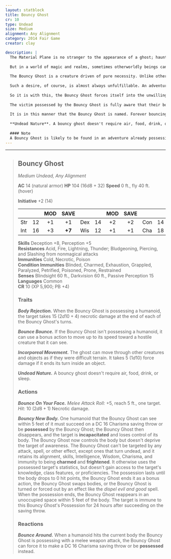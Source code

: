 ```yaml
---
layout: statblock
title: Bouncy Ghost
cr: 10
type: Undead
size: Medium
alignment: Any Alignment
category: 2014 Fair Game
creator: clay

description: |
  The Material Plane is no stranger to the appearance of a ghost; haunted, yearning creatures seeking to fulfill a last task or desire. These creatures haunt specific creatures, items, or locations, locked nearby until their final wish can be fulfilled.
  
  But in a world of magic and realms, sometimes otherworldly beings can slip through. An object carried by the wrong person at the wrong time, an entire town translocated across time and space, or, in the case of Bouncy Ghost, perhaps it was simply that poor caravan driver, with his pale skin, and constantly illness, that brought it in.
  
  The Bouncy Ghost is a creature driven of pure necessity. Unlike other ghosts, who seek to perform a task or desire before passing on, the Bouncy Ghost's only task is to not pass on at all. It is forever driven by a singular instictive desire; to return to a better life than it had when it died.
  
  Such a desire, of course, is almost always unfulfillable. An adventurer cannot simply slay a beast, or solve the ghosts murder to release the Bouncy Ghost, as the Bouncy Ghost demands nothing but life itself. One cannot revive the original corpse of the Bouncy Ghost, because it does not desire to return to the wretched state from which it passed on.
  
  So it is with this, the Bouncy Ghost forces itself into the unwilling bodies of those it can. But, its success is always short lived, for the pure malevolent energies of the Bouncy Ghost's eternal selfish ego begins to break down the unfortunate victim almost immediately. The victim finds itself trapped in their own body, aware that their words and actions are no longer their own. Their tongue twisting lies and deceit to ward off clerics and healers seeking to resolve the malady that has beset the poor victim. With this awareness, comes another realization: pain.
  
  The victim possessed by the Bouncy Ghost is fully aware that their body is beginning to reject the invader. Skin becomes loose and peels off, teeth rot and fall out, hair dries and twists until it becomes nothing more than dust. Quickly, the body's rejection causes the organs to fail, as the ghost is expelled from the now deceased host, and quickly seeks to find another to give it another brief taste of the life it so demands.
  
  It is in this manner that the Bouncy Ghost is named. Forever bouncing between hosts, struggling against its very self to find one powerful enough to survive its possession, yet forever failing. Unlike normal ghosts, there is slim chance of success to be found for the Bouncy Ghost. It will forever seek life, but bring only death.
  
  **Undead Nature**. A bouncy ghost doesn't require air, food, drink, or sleep.
  
  #### Note
  A Bouncy Ghost is likely to be found in an adventure already possessing another creature, possibly insinuating itself among the party under false pretenses as a friendly NPC given its high Deception score. Such a ruse however is likely to be short-lived given the Bouncy Ghost's Body Rejection trait, and it will seek out other creatures, such as those of the adventuring party, to attempt to possess once its current body expires. Given its capacity to rapidly swap between bodies if needed with its Bounce Around, a Bouncy Ghost can present a deceptively deadly challenge to an adventuring party.
---
```


___
> ## Bouncy Ghost
> *Medium Undead, Any Alignment*
> 
> **AC** 14 (natural armor) **HP** 104 (16d8 + 32) **Speed** 0 ft., fly 40 ft. (hover)
> 
> **Initiative** +2 (14)
>
> | | | MOD | SAVE | | | MOD | SAVE | | | MOD | SAVE |
> |:--|:-:|:----:|:----:|:--|:-:|:----:|:----:|:--|:-:|:----:|:----:|
> |Str| 12| +1 | +1 |Dex| 14| +2 | +2 |Con| 14| +2 | **+6** |
> |Int| 16| +3 | **+7** |Wis| 12| +1 | +1 |Cha| 18| +4 | +4 |
>
> **Skills** Deception +8, Perception +5  
> **Resistances** Acid, Fire, Lightning, Thunder; Bludgeoning, Piercing, and Slashing from nonmagical attacks  
> **Immunities** Cold, Necrotic, Poison  
> **Condition Immunities** Blinded, Charmed, Exhaustion, Grappled, Paralyzed, Petrified, Poisoned, Prone, Restrained  
> **Senses** Blindsight 60 ft., Darkvision 60 ft., Passive Perception 15  
> **Languages** Common  
> **CR** 10 (XP 5,900; PB +4)
>
> ### Traits
>
> ***Body Rejection.*** When the Bouncy Ghost is possessing a humanoid, the target takes 15 ($2d10 + 4$) necrotic damage at the end of each of the Bouncy Ghost's turns.
>
> ***Bounce Bounce.*** If the Bouncy Ghost isn't possessing a humanoid, it can use a bonus action to move up to its speed toward a hostile creature that it can see.
>
> ***Incorporeal Movement.*** The ghost can move through other creatures and objects as if they were difficult terrain. It takes 5 ($1d10$) force damage if it ends its turn inside an object.
>
> ***Undead Nature.*** A bouncy ghost doesn't require air, food, drink, or sleep.
>
> ### Actions
>
> ***Bounce On Your Face.*** *Melee Attack Roll:* +5, reach 5 ft., one target. *Hit:* 10 ($2d8 + 1$) Necrotic damage.
>
> ***Bouncy New Body.*** One humanoid that the Bouncy Ghost can see within 5 feet of it must succeed on a DC 16 Charisma saving throw or be **possessed** by the Bouncy Ghost; the Bouncy Ghost then disappears, and the target is **incapacitated** and loses control of its body. The Bouncy Ghost now controls the body but doesn't deprive the target of awareness. The Bouncy Ghost can't be targeted by any attack, spell, or other effect, except ones that turn undead, and it retains its alignment, skills, Intelligence, Wisdom, Charisma, and immunity to being **charmed** and **frightened**. It otherwise uses the possessed target's statistics, but doesn't gain access to the target's knowledge, class features, or proficiencies. The possession lasts until the body drops to 0 hit points, the Bouncy Ghost ends it as a bonus action, the Bouncy Ghost swaps bodies, or the Bouncy Ghost is turned or forced out by an effect like the *dispel evil and good* spell. When the possession ends, the Bouncy Ghost reappears in an unoccupied space within 5 feet of the body. The target is immune to this Bouncy Ghost's Possession for 24 hours after succeeding on the saving throw.
>
> ### Reactions
>
> ***Bounce Around.*** When a humanoid hits the current body the Bouncy Ghost is possessing with a melee weapon attack, the Bouncy Ghost can force it to make a DC 16 Charisma saving throw or be **possessed** instead.